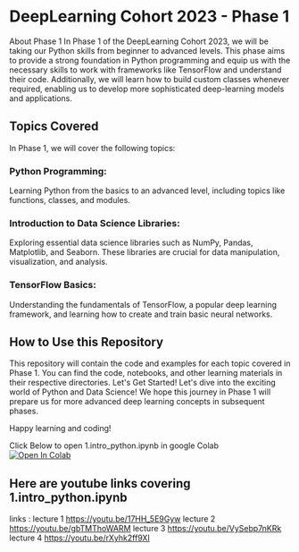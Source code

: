 # DeepLearning Cohort 2023 - Phase 1
About Phase 1
In Phase 1 of the DeepLearning Cohort 2023, we will be taking our Python skills from beginner to advanced levels. This phase aims to provide a strong foundation in Python programming and equip us with the necessary skills to work with frameworks like TensorFlow and understand their code. Additionally, we will learn how to build custom classes whenever required, enabling us to develop more sophisticated deep-learning models and applications.

## Topics Covered
In Phase 1, we will cover the following topics:

### Python Programming: 
Learning Python from the basics to an advanced level, including topics like functions, classes, and modules.

### Introduction to Data Science Libraries: 
Exploring essential data science libraries such as NumPy, Pandas, Matplotlib, and Seaborn. These libraries are crucial for data manipulation, visualization, and analysis.

### TensorFlow Basics: 
Understanding the fundamentals of TensorFlow, a popular deep learning framework, and learning how to create and train basic neural networks.

## How to Use this Repository
This repository will contain the code and examples for each topic covered in Phase 1. You can find the code, notebooks, and other learning materials in their respective directories.
Let's Get Started!
Let's dive into the exciting world of Python and Data Science! We hope this journey in Phase 1 will prepare us for more advanced deep learning concepts in subsequent phases.

Happy learning and coding!


Click Below to open 1.intro_python.ipynb in google Colab <br>
<a href="https://colab.research.google.com/github/Arsalanzabeeb786/Deeplearning_cohort_2023/blob/main/1.intro_python.ipynb">
  <img src="https://colab.research.google.com/assets/colab-badge.svg" alt="Open In Colab"/>
</a>

## Here are youtube links covering 1.intro_python.ipynb 
links :
lecture 1 https://youtu.be/17HH_5E9Gyw
lecture 2 https://youtu.be/gbTMThoWARM
lecture 3 https://youtu.be/VySebp7nKRk
lecture 4 https://youtu.be/rXyhk2ff9XI
